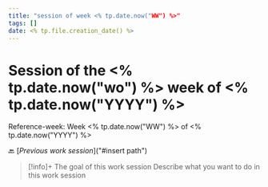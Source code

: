 ```yaml
---
title: "session of week <% tp.date.now("WW") %>"
tags: []
date: <% tp.file.creation_date() %>
---
```


# Session of the <% tp.date.now("wo") %> week of  <% tp.date.now("YYYY") %>
Reference-week: Week <% tp.date.now("WW") %> of <% tp.date.now("YYYY") %>

🔙 [*Previous work session*]("#insert path")

> [!info]+ The goal of this work session
> Describe what you want to do in this work session

